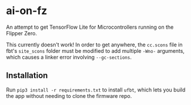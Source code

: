 # ai-on-fz
An attempt to get TensorFlow Lite for Microcontrollers running on the Flipper Zero.

This currently doesn't work! In order to get anywhere, the `cc.scons` file in fbt's `site_scons` folder must be modified to add multiple `-Wno-` arguments, which causes a linker error involving `--gc-sections`. 

## Installation
Run `pip3 install -r requirements.txt` to install `ufbt`, which lets you build the app without needing to clone the firmware repo.
